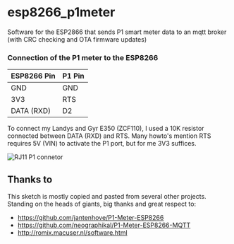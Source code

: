 # esp8266_p1meter

Software for the ESP2866 that sends P1 smart meter data to an mqtt broker (with CRC checking and OTA firmware updates)

### Connection of the P1 meter to the ESP8266

| ESP8266 Pin | P1 Pin |
| ----        | ----   |
| GND         | GND    |
| 3V3         | RTS    |
| DATA (RXD)  | D2     |

To connect my Landys and Gyr E350 (ZCF110), I used a 10K resistor connected between DATA (RXD) and RTS.
Many howto's mention RTS requires 5V (VIN) to activate the P1 port, but for me 3V3 suffices.

![RJ11 P1 connetor](http://gejanssen.com/howto/Slimme-meter-uitlezen/RJ11-pinout.png)


## Thanks to

This sketch is mostly copied and pasted from several other projects.
Standing on the heads of giants, big thanks and great respect to:

- https://github.com/jantenhove/P1-Meter-ESP8266
- https://github.com/neographikal/P1-Meter-ESP8266-MQTT
- http://romix.macuser.nl/software.html

